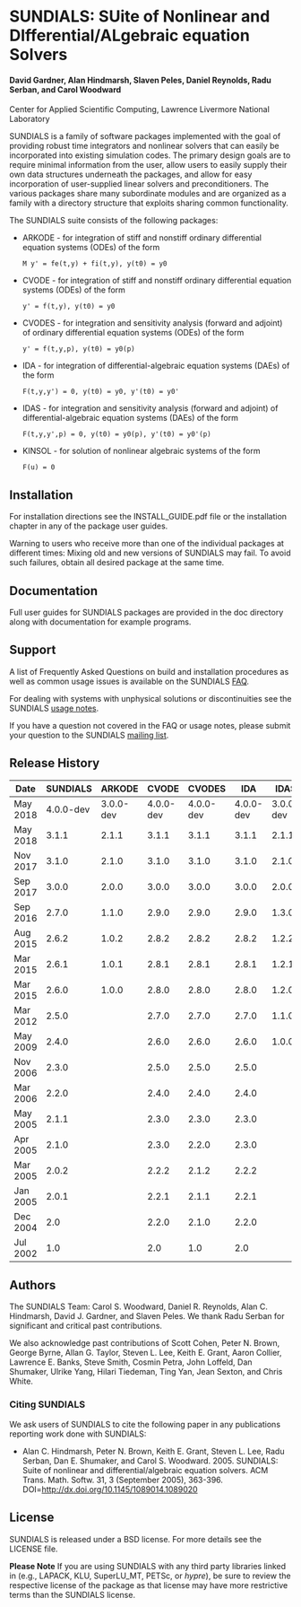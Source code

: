 # SUNDIALS: SUite of Nonlinear and DIfferential/ALgebraic equation Solvers #

#### David Gardner, Alan Hindmarsh, Slaven Peles, Daniel Reynolds, Radu Serban, and Carol Woodward ####
Center for Applied Scientific Computing, Lawrence Livermore National Laboratory

SUNDIALS is a family of software packages implemented with the goal of
providing robust time integrators and nonlinear solvers that can easily be
incorporated into existing simulation codes. The primary design goals are to
require minimal information from the user, allow users to easily supply their
own data structures underneath the packages, and allow for easy incorporation
of user-supplied linear solvers and preconditioners. The various packages share
many subordinate modules and are organized as a family with a directory
structure that exploits sharing common functionality.

The SUNDIALS suite consists of the following packages:

* ARKODE - for integration of stiff and nonstiff ordinary differential equation
systems (ODEs) of the form

  ``` M y' = fe(t,y) + fi(t,y), y(t0) = y0 ```

* CVODE - for integration of stiff and nonstiff ordinary differential equation
systems (ODEs) of the form

  ``` y' = f(t,y), y(t0) = y0 ```

* CVODES - for integration and sensitivity analysis (forward and adjoint) of
ordinary differential equation systems (ODEs) of the form

  ``` y' = f(t,y,p), y(t0) = y0(p) ```

* IDA - for integration of differential-algebraic equation systems (DAEs) of
the form

  ``` F(t,y,y') = 0, y(t0) = y0, y'(t0) = y0' ```

* IDAS - for integration and sensitivity analysis (forward and adjoint) of
differential-algebraic equation systems (DAEs) of the form

  ``` F(t,y,y',p) = 0, y(t0) = y0(p), y'(t0) = y0'(p) ```

* KINSOL - for solution of nonlinear algebraic systems of the form

  ``` F(u) = 0 ```

## Installation ##
For installation directions see the INSTALL_GUIDE.pdf file or the installation
chapter in any of the package user guides.

Warning to users who receive more than one of the individual packages at
different times: Mixing old and new versions of SUNDIALS may fail. To avoid
such failures, obtain all desired package at the same time.

## Documentation ##
Full user guides for SUNDIALS packages are provided in the doc directory along
with documentation for example programs.

## Support ##
A list of Frequently Asked Questions on build and installation procedures as
well as common usage issues is available on the SUNDIALS [FAQ](https://computation.llnl.gov/projects/sundials/faq).

For dealing with systems with unphysical solutions or discontinuities see the
SUNDIALS [usage notes](https://computation.llnl.gov/projects/sundials/usage-notes).

If you have a question not covered in the FAQ or usage notes, please submit
your question to the SUNDIALS [mailing list](https://computation.llnl.gov/projects/sundials/mailing-list).

## Release History ##
Date     | SUNDIALS  | ARKODE    | CVODE     | CVODES    | IDA       | IDAS      | KINSOL
---------|-----------|-----------|-----------|-----------|-----------|-----------|-----------
May 2018 | 4.0.0-dev | 3.0.0-dev | 4.0.0-dev | 4.0.0-dev | 4.0.0-dev | 3.0.0-dev | 4.0.0-dev
May 2018 | 3.1.1     | 2.1.1     | 3.1.1     | 3.1.1     | 3.1.1     | 2.1.1     | 3.1.1
Nov 2017 | 3.1.0     | 2.1.0     | 3.1.0     | 3.1.0     | 3.1.0     | 2.1.0     | 3.1.0
Sep 2017 | 3.0.0     | 2.0.0     | 3.0.0     | 3.0.0     | 3.0.0     | 2.0.0     | 3.0.0
Sep 2016 | 2.7.0     | 1.1.0     | 2.9.0     | 2.9.0     | 2.9.0     | 1.3.0     | 2.9.0
Aug 2015 | 2.6.2     | 1.0.2     | 2.8.2     | 2.8.2     | 2.8.2     | 1.2.2     | 2.8.2
Mar 2015 | 2.6.1     | 1.0.1     | 2.8.1     | 2.8.1     | 2.8.1     | 1.2.1     | 2.8.1
Mar 2015 | 2.6.0     | 1.0.0     | 2.8.0     | 2.8.0     | 2.8.0     | 1.2.0     | 2.8.0
Mar 2012 | 2.5.0     |           | 2.7.0     | 2.7.0     | 2.7.0     | 1.1.0     | 2.7.0
May 2009 | 2.4.0     |           | 2.6.0     | 2.6.0     | 2.6.0     | 1.0.0     | 2.6.0
Nov 2006 | 2.3.0     |           | 2.5.0     | 2.5.0     | 2.5.0     |           | 2.5.0
Mar 2006 | 2.2.0     |           | 2.4.0     | 2.4.0     | 2.4.0     |           | 2.4.0
May 2005 | 2.1.1     |           | 2.3.0     | 2.3.0     | 2.3.0     |           | 2.3.0
Apr 2005 | 2.1.0     |           | 2.3.0     | 2.2.0     | 2.3.0     |           | 2.3.0
Mar 2005 | 2.0.2     |           | 2.2.2     | 2.1.2     | 2.2.2     |           | 2.2.2
Jan 2005 | 2.0.1     |           | 2.2.1     | 2.1.1     | 2.2.1     |           | 2.2.1
Dec 2004 | 2.0       |           | 2.2.0     | 2.1.0     | 2.2.0     |           | 2.2.0
Jul 2002 | 1.0       |           | 2.0       | 1.0       | 2.0       |           | 2.0

## Authors ##
The SUNDIALS Team: Carol S. Woodward, Daniel R. Reynolds, Alan C. Hindmarsh,
David J. Gardner, and Slaven Peles. We thank Radu Serban for significant and
critical past contributions.

We also acknowledge past contributions of Scott Cohen, Peter N. Brown,
George Byrne, Allan G. Taylor, Steven L. Lee, Keith E. Grant, Aaron Collier,
Lawrence E. Banks, Steve Smith, Cosmin Petra, John Loffeld, Dan Shumaker,
Ulrike Yang, Hilari Tiedeman, Ting Yan, Jean Sexton, and Chris White.

### Citing SUNDIALS ###
We ask users of SUNDIALS to cite the following paper in any publications
reporting work done with SUNDIALS:

* Alan C. Hindmarsh, Peter N. Brown, Keith E. Grant, Steven L. Lee, Radu
Serban, Dan E. Shumaker, and Carol S. Woodward. 2005. SUNDIALS: Suite of
nonlinear and differential/algebraic equation solvers. ACM Trans. Math. Softw.
31, 3 (September 2005), 363-396. DOI=http://dx.doi.org/10.1145/1089014.1089020

## License ##
SUNDIALS is released under a BSD license. For more details see the LICENSE file.

**Please Note** If you are using SUNDIALS with any third party libraries linked
in (e.g., LAPACK, KLU, SuperLU_MT, PETSc, or *hypre*), be sure to review the
respective license of the package as that license may have more restrictive
terms than the SUNDIALS license.
